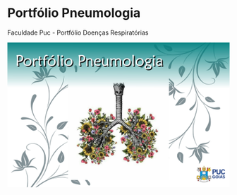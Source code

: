 # Portfólio Pneumologia
Faculdade Puc - Portfólio Doenças Respiratórias

![alt text](https://github.com/marcospaulo-paixao/Portfolio-Pneumologia/blob/main/jpg/01.jpg)
